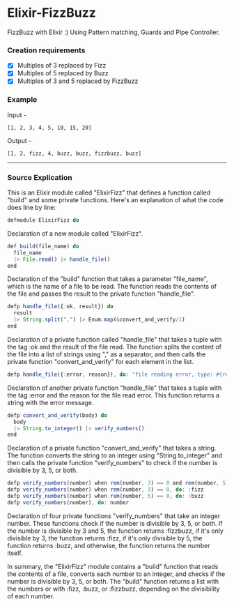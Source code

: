 # Elixir-FizzBuzz
FizzBuzz with Elixir :)
Using Pattern matching, Guards and Pipe Controller.

### Creation requirements

- [x] Multiples of 3 replaced by Fizz
- [x] Multiples of 5 replaced by Buzz
- [x] Multiples of 3 and 5 replaced by FizzBuzz

### Example
Input -
```batch
[1, 2, 3, 4, 5, 10, 15, 20] 
```
Output -
```batch
[1, 2, fizz, 4, buzz, buzz, fizzbuzz, buzz]
```
<hr>

### Source Explication

This is an Elixir module called "ElixirFizz" that defines a function called "build" and some private functions. Here's an explanation of what the code does line by line:

```javascript
defmodule ElixirFizz do
```
Declaration of a new module called "ElixirFizz".


```javascript
def build(file_name) do 
  file_name 
  |> File.read() |> handle_file()
end
```
Declaration of the "build" function that takes a parameter "file_name", which is the name of a file to be read. The function reads the contents of the file and passes the result to the private function "handle_file".


```javascript
defp handle_file({:ok, result}) do
  result 
  |> String.split(",") |> Enum.map(&convert_and_verify/1)
end
```
Declaration of a private function called "handle_file" that takes a tuple with the tag :ok and the result of the file read. The function splits the content of the file into a list of strings using "," as a separator, and then calls the private function "convert_and_verify" for each element in the list.

```javascript
defp handle_file({:error, reason}), do: "file reading error, type: #{reason}"
```

Declaration of another private function "handle_file" that takes a tuple with the tag :error and the reason for the file read error. This function returns a string with the error message.


```javascript
defp convert_and_verify(body) do 
  body
  |> String.to_integer() |> verify_numbers()
end
```
Declaration of a private function "convert_and_verify" that takes a string. The function converts the string to an integer using "String.to_integer" and then calls the private function "verify_numbers" to check if the number is divisible by 3, 5, or both.

```javascript
defp verify_numbers(number) when rem(number, 3) == 0 and rem(number, 5) == 0, do: :fizzbuzz
defp verify_numbers(number) when rem(number, 3) == 0, do: :fizz
defp verify_numbers(number) when rem(number, 5) == 0, do: :buzz
defp verify_numbers(number), do: number
```
Declaration of four private functions "verify_numbers" that take an integer number. These functions check if the number is divisible by 3, 5, or both. If the number is divisible by 3 and 5, the function returns :fizzbuzz, if it's only divisible by 3, the function returns :fizz, if it's only divisible by 5, the function returns :buzz, and otherwise, the function returns the number itself.

In summary, the "ElixirFizz" module contains a "build" function that reads the contents of a file, converts each number to an integer, and checks if the number is divisible by 3, 5, or both. The "build" function returns a list with the numbers or with :fizz, :buzz, or :fizzbuzz, depending on the divisibility of each number.

